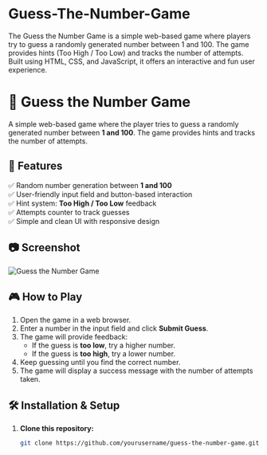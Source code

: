 # Guess-The-Number-Game
The Guess the Number Game is a simple web-based game where players try to guess a randomly generated number between 1 and 100. The game provides hints (Too High / Too Low) and tracks the number of attempts. Built using HTML, CSS, and JavaScript, it offers an interactive and fun user experience.
# 🎯 Guess the Number Game  

A simple web-based game where the player tries to guess a randomly generated number between **1 and 100**. The game provides hints and tracks the number of attempts.  

## 🚀 Features  
✅ Random number generation between **1 and 100**  
✅ User-friendly input field and button-based interaction  
✅ Hint system: **Too High / Too Low** feedback  
✅ Attempts counter to track guesses  
✅ Simple and clean UI with responsive design  

## 📷 Screenshot  
![Guess the Number Game](https://via.placeholder.com/800x400?text=Guess+the+Number+Game)  

## 🎮 How to Play  
1. Open the game in a web browser.  
2. Enter a number in the input field and click **Submit Guess**.  
3. The game will provide feedback:  
   - If the guess is **too low**, try a higher number.  
   - If the guess is **too high**, try a lower number.  
4. Keep guessing until you find the correct number.  
5. The game will display a success message with the number of attempts taken.  

## 🛠️ Installation & Setup  
1. **Clone this repository:**  
   ```bash
   git clone https://github.com/yourusername/guess-the-number-game.git
